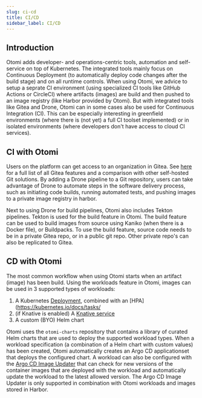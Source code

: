 ```yaml
---
slug: ci-cd
title: CI/CD
sidebar_label: CI/CD
---
```


## Introduction

Otomi adds developer- and operations-centric tools, automation and self-service on top of Kubernetes. The integrated tools mainly focus on Continuous Deployment  (to automatically deploy code changes after the build stage) and on all runtime controls. When using Otomi, we advice to setup a seprate CI environment (using specialized CI tools like GitHub Actions or CircleCI) where artifacts (images) are build and then pushed to an image registry (like Harbor provided by Otomi). But with integrated tools like Gitea and Drone, Otomi can in some cases also be used for Continuous Integration (CI). This can be especially interesting in greenfield environments (where there is (not yet) a full CI toolset implemented) or in isolated environments (where developers don't have access to cloud CI services).

## CI with Otomi

Users on the platform can get access to an organization in Gitea. See [here](https://docs.gitea.io/en-us/comparison/) for a full list of all Gitea features and a comparison with other self-hosted Git solutions. By adding a Drone pipeline to a Git repository, users can take advantage of Drone to automate steps in the software delivery process, such as initiating code builds, running automated tests, and pushing images to a private image registry in harbor.

Next to using Drone for build pipelines, Otomi also includes Tekton pipelines. Tekton is used for the build feature in Otomi. The build feature can be used to build images from source using Kaniko (when there is a Docker file), or Buildpacks. To use the build feature, source code needs to be in a private Gitea repo, or in a public git repo. Other private repo's can also be replicated to Gitea.

## CD with Otomi

The most common workflow when using Otomi starts when an artifact (image) has been build. Using the workloads feature in Otomi, images can be used in 3 supported types of workloads:

1. A Kubernetes [Deployment](https://kubernetes.io/docs/concepts/workloads/controllers/deployment/), combined with an [HPA](https://kubernetes.io/docs/tasks/
2. (if Knative is enabled) A [Knative service](https://github.com/knative/specs/blob/main/specs/serving/knative-api-specification-1.0.md#service)
3. A custom (BYO) Helm chart

Otomi uses the `otomi-charts` repository that contains a library of curated Helm charts that are used to deploy the supported workload types. When a workload specification (a combination of a Helm chart with custom values) has been created, Otomi automatically creates an Argo CD applicationset that deploys the configured chart. A workload can also be configured with the [Argo CD Image Updater](https://argocd-image-updater.readthedocs.io/en/stable/) that can check for new versions of the container images that are deployed with the workload and automatically update the workload to the latest allowed version. The Argo CD Image Updater is only supported in combination with Otomi workloads and images stored in Harbor.

